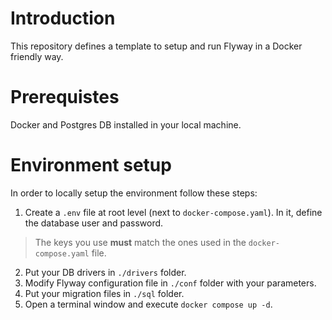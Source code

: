 # Introduction
This repository defines a template to setup and run Flyway in a Docker friendly way.

# Prerequistes

Docker and Postgres DB installed in your local machine.

# Environment setup

In order to locally setup the environment follow these steps:
1. Create a `.env` file at root level (next to `docker-compose.yaml`). In it, define the database user and password.
> The keys you use **must** match the ones used in the `docker-compose.yaml` file.
2. Put your DB drivers in `./drivers` folder.
3. Modify Flyway configuration file in `./conf` folder with your parameters.
4. Put your migration files in `./sql` folder.
5. Open a terminal window and execute `docker compose up -d`.